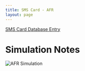 ```yaml
---
title: SMS Card - AFR
layout: page
---
```

[SMS Card Database Entry](https://static.righto.com/sms/AFR.html)

Simulation Notes
================

![AFR Simulation](afr-sim-0.jpg)



